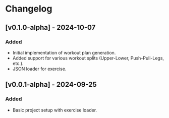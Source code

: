 # Changelog

## [v0.1.0-alpha] - 2024-10-07
### Added
- Initial implementation of workout plan generation.
- Added support for various workout splits (Upper-Lower, Push-Pull-Legs, etc.).
- JSON loader for exercise.

## [v0.0.1-alpha] - 2024-09-25
### Added
- Basic project setup with exercise loader.
